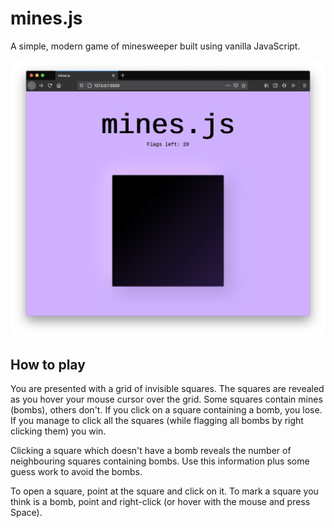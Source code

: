 # mines.js

A simple, modern game of minesweeper built using vanilla JavaScript.

![Screenshot](assets/screenshot.png)

## How to play

You are presented with a grid of invisible squares. The squares are revealed as you hover your mouse cursor over the grid. Some squares contain mines (bombs), others don't. If you click on a square containing a bomb, you lose. If you manage to click all the squares (while flagging all bombs by right clicking them) you win.

Clicking a square which doesn't have a bomb reveals the number of neighbouring squares containing bombs. Use this information plus some guess work to avoid the bombs.

To open a square, point at the square and click on it. To mark a square you think is a bomb, point and right-click (or hover with the mouse and press Space).
